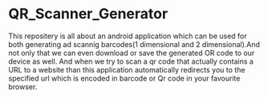 # QR_Scanner_Generator
This repositery is all about an android application which can be used for both generating ad scannig barcodes(1 dimensional and 2 dimensional).And not only that we can even download or save the generated OR code to our device as well. And when we try to scan a qr code that actually contains a URL to a website than this application automatically redirects you to the specified url which is encoded in barcode or Qr code in your favourite browser.
